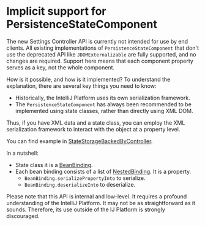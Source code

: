 # Implicit support for PersistenceStateComponent

The new Settings Controller API is currently not intended for use by end clients. All existing implementations of `PersistenceStateComponent` that don't use the deprecated API like `JDOMExternalizable` are fully supported, and no changes are required. Support here means that each component property serves as a key, not the whole component.

How is it possible, and how is it implemented? To understand the explanation, there are several key things you need to know:

* Historically, the IntelliJ Platform uses its own serialization framework.
* The `PersistenceStateComponent` has always been recommended to be implemented using state classes, rather than directly using XML DOM.

Thus, if you have XML data and a state class, you can employ the XML serialization framework to interact with the object at a property level.

You can find example in [StateStorageBackedByController](https://github.com/JetBrains/intellij-community/blob/master/platform/settings-local/src/com/intellij/platform/settings/local/StateStorageBackedByController.kt).

In a nutshell:

* State class it is a [BeanBinding](https://github.com/JetBrains/intellij-community/blob/master/platform/util/src/com/intellij/util/xmlb/BeanBinding.java).
* Each bean binding consists of a list of [NestedBinding](https://github.com/JetBrains/intellij-community/blob/master/platform/util/src/com/intellij/util/xmlb/NestedBinding.java). It is a property.
  * `BeanBinding.serializePropertyInto` to serialize. 
  * `BeanBinding.deserializeInto` to deserialize. 

Please note that this API is internal and low-level. It requires a profound understanding of the IntelliJ Platform. It may not be as straightforward as it sounds. 
Therefore, its use outside of the IJ Platform is strongly discouraged.